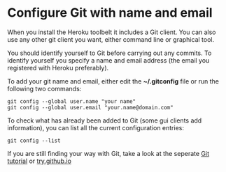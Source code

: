# Configure Git with name and email

  When you install the Heroku toolbelt it includes a Git client.  You can also use any other git client you want, either command line or graphical tool.

  You should identify yourself to Git before carrying out any commits.  To identify yourself you specify a name and email address (the email you registered with Heroku preferably).

  To add your git name and email, either edit the **~/.gitconfig** file or run the following two commands:

    git config --global user.name "your name"
    git config --global user.email "your.name@domain.com"

  To check what has already been added to Git (some gui clients add information), you can list all the current configuration entries:

    git config --list

  If you are still finding your way with Git, take a look at the seperate [Git tutorial](http://jr0cket.co.uk/git-workshop/) or [try.github.io](http://try.github.io)
  
